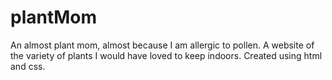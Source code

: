 # plantMom
An almost plant mom, almost because I am allergic to pollen. A website of the variety of plants I would have loved to keep indoors. Created using html and css. 
